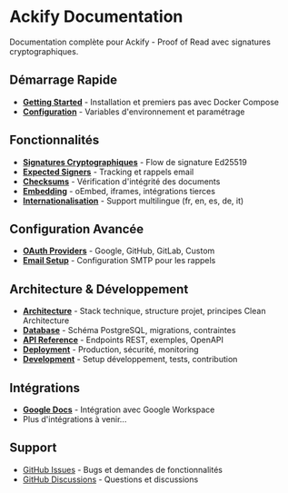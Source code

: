 # Ackify Documentation

Documentation complète pour Ackify - Proof of Read avec signatures cryptographiques.

## Démarrage Rapide

- **[Getting Started](getting-started.md)** - Installation et premiers pas avec Docker Compose
- **[Configuration](configuration.md)** - Variables d'environnement et paramétrage

## Fonctionnalités

- **[Signatures Cryptographiques](features/signatures.md)** - Flow de signature Ed25519
- **[Expected Signers](features/expected-signers.md)** - Tracking et rappels email
- **[Checksums](features/checksums.md)** - Vérification d'intégrité des documents
- **[Embedding](features/embedding.md)** - oEmbed, iframes, intégrations tierces
- **[Internationalisation](features/i18n.md)** - Support multilingue (fr, en, es, de, it)

## Configuration Avancée

- **[OAuth Providers](configuration/oauth-providers.md)** - Google, GitHub, GitLab, Custom
- **[Email Setup](configuration/email-setup.md)** - Configuration SMTP pour les rappels

## Architecture & Développement

- **[Architecture](architecture.md)** - Stack technique, structure projet, principes Clean Architecture
- **[Database](database.md)** - Schéma PostgreSQL, migrations, contraintes
- **[API Reference](api.md)** - Endpoints REST, exemples, OpenAPI
- **[Deployment](deployment.md)** - Production, sécurité, monitoring
- **[Development](development.md)** - Setup développement, tests, contribution

## Intégrations

- **[Google Docs](integrations/google-doc/)** - Intégration avec Google Workspace
- Plus d'intégrations à venir...

## Support

- [GitHub Issues](https://github.com/btouchard/ackify-ce/issues) - Bugs et demandes de fonctionnalités
- [GitHub Discussions](https://github.com/btouchard/ackify-ce/discussions) - Questions et discussions
